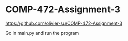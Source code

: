 # COMP-472-Assignment-3

https://github.com/olivier-su/COMP-472-Assignment-3

Go in main.py and run the program
